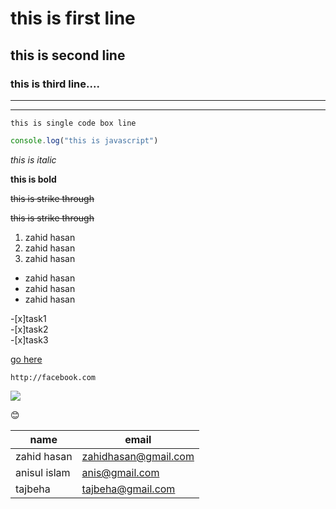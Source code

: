 <!--comment likhar niom-->
<!--markdown a html syntex babohar korta pari-->
<!--heading likhar niom-->
<!--protiti markdown line ar por akti line space thakta hoba.ta na hola html tag kaj korba na-->
# this is first line

## this is second line

### this is third line....
<!--markdown a horizontal role toiri korar niom-->
---

<!-- a horizontal role toiri korar niom-->

<hr>

<!--single line code box toiri korar niom-->
`this is single code box line`
<!--multiple code box toiri korar niom-->
```javascript
console.log("this is javascript")
```
<!--italic korar niom-->
_this is italic_
<!--strong ba bold korar niom-->
__this is bold__
<!--strike through korar niom-->
~~this is strike through~~

<!--html diao strike through korta pari-->

<del>this is strike through</del>

<!--order list abong unorder list ababa toiri korta pari-->

<ol>
     <li>zahid hasan</li>
     <li>zahid hasan</li>
     <li>zahid hasan</li>
</ol>

<ul>
     <li>zahid hasan</li>
     <li>zahid hasan</li>
     <li>zahid hasan</li>
</ul>

<!--task list markdown language a jababa likhta hoy-->

-[x]task1  
-[x]task2  
-[x]task3

<!--link jababa toiri korta hoy-->

<a href="htttp://zahidhasan">go here</a>

<!--link kibaba disable rakhta hoy markdown language babohar kora-->

`http://facebook.com`

<!--image jukto korar html code-->

<img src="image path"/>

<!--emoji jukto korar markdown language holo.akhatra emoji nia asta hoba ja link thaka ta holo emojipedia.com-->

😊
<!--table toiri korar markdown syntex-->
| name | email |
| ------- | ----- |
| zahid hasan | zahidhasan@gmail.com |
| anisul islam | anis@gmail.com |
| tajbeha | tajbeha@gmail.com





  


